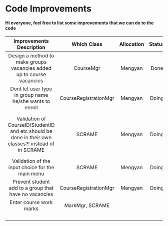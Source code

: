 # Code Improvements

#### Hi everyone, feel free to list some improvements that we can do to the code

| Improvements Description   | Which Class | Allocation | Status     | Additional Comments |
| :---------------------------: | :---------: | :------: |:------: | :------: |
| Design a method to make groups vacancies added up to course vacancies | CourseMgr | Mengyan |Done | |
| Dont let user type in group name he/she wants to enroll | CourseRegistrationMgr | Mengyan |Doing ||
| Validation of CourseID/StudentID and etc should be done in their own classes?! instead of in SCRAME| SCRAME | Mengyan | Doing | This is so that we can stay consistent with our design principle |
| Validation of the input choice for the main menu | SCRAME | Mengyan |Doing | |
| Prevent student add to a group that have no vacancies| CourseRegistrationMgr |Mengyan  |Doing | |
| Enter course work marks | MarkMgr, SCRAME |  | | |
| |  |  | | |
| |  |  | | |
| |  |  | | |
| |  |  | | |
